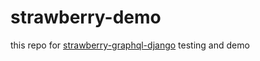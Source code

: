 # strawberry-demo

this repo for [strawberry-graphql-django](https://github.com/strawberry-graphql/strawberry-graphql-django) testing and demo
